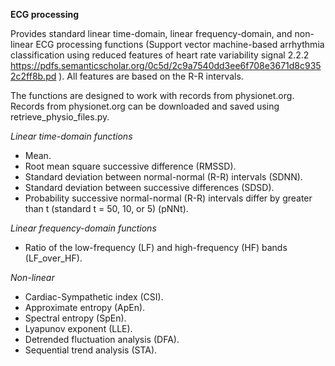 **ECG processing**

Provides standard linear time-domain, linear frequency-domain, and non-linear ECG processing functions (Support vector machine-based arrhythmia classification using reduced features of heart rate variability signal 2.2.2 https://pdfs.semanticscholar.org/0c5d/2c9a7540dd3ee6f708e3671d8c9352c2ff8b.pd ). All features are based on the R-R intervals.

The functions are designed to work with records from physionet.org. Records from physionet.org can be downloaded and saved using retrieve_physio_files.py.

*Linear time-domain functions*

  * Mean.
  * Root mean square successive difference (RMSSD).
  * Standard deviation between normal-normal (R-R) intervals (SDNN).
  * Standard deviation between successive differences (SDSD).
  * Probability successive normal-normal (R-R) intervals differ by greater than t (standard t = 50, 10, or 5) (pNNt).

*Linear frequency-domain functions*

  * Ratio of the low-frequency (LF) and high-frequency (HF) bands (LF_over_HF).

*Non-linear*

  * Cardiac-Sympathetic index (CSI).
  * Approximate entropy (ApEn).
  * Spectral entropy (SpEn).
  * Lyapunov exponent (LLE).
  * Detrended fluctuation analysis (DFA).
  * Sequential trend analysis (STA).
